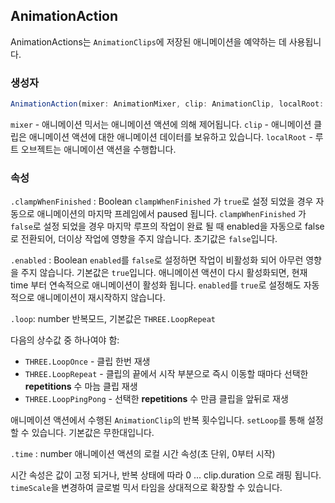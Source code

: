 ## AnimationAction

AnimationActions는 `AnimationClips`에 저장된 애니메이션을 예약하는 데 사용됩니다.

### 생성자

```js
AnimationAction(mixer: AnimationMixer, clip: AnimationClip, localRoot: Object3D)
```

`mixer` - 애니메이션 믹서는 애니메이션 액션에 의해 제어됩니다.
`clip` - 애니메이션 클립은 애니메이션 액션에 대한 애니메이션 데이터를 보유하고 있습니다.
`localRoot` - 루트 오브젝트는 애니메이션 액션을 수행합니다.

### 속성
`.clampWhenFinished` : Boolean
`clampWhenFinished` 가 `true`로 설정 되었을 경우 자동으로 애니메이션의 마지막 프레임에서 paused 됩니다.
`clampWhenFinished` 가 `false`로 설정 되었을 경우 마지막 루프의 작업이 완료 될 때 enabled을 자동으로 false로 전환되어, 더이상 작업에 영향을 주지 않습니다.
초기값은 `false`입니다.

`.enabled` : Boolean
`enabled`를 `false`로 설정하면 작업이 비활성화 되어 아무런 영향을 주지 않습니다. 기본값은 `true`입니다.
애니메이션 액션이 다시 활성화되면, 현재 time 부터 연속적으로 애니메이션이 활성화 됩니다.
`enabled`를 `true`로 설정해도 자동적으로 애니메이션이 재시작하지 않습니다.

`.loop`: number
반복모드, 기본값은 `THREE.LoopRepeat`

다음의 상수값 중 하나여야 함:
* `THREE.LoopOnce` - 클립 한번 재생
* `THREE.LoopRepeat` - 클립의 끝에서 시작 부분으로 즉시 이동할 때마다 선택한 **repetitions** 수 마늠 클립 재생
* `THREE.LoopPingPong` - 선택한 **repetitions** 수 만큼 클립을 앞뒤로 재생

애니메이션 액션에서 수행된 `AnimationClip`의 반복 횟수입니다. `setLoop`를 통해 설정할 수 있습니다. 기본값은 무한대입니다.

`.time` : number
애니메이션 액션의 로컬 시간 속성(초 단위, 0부터 시작)

시간 속성은 값이 고정 되거나, 반복 상태에 따라 0 ... clip.duration 으로 래핑 됩니다. `timeScale`을 변경하여 글로벌 믹서 타임을 상대적으로 확장할 수 있습니다.